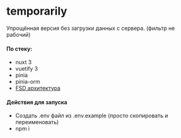 # temporarily

Упрощённая версия без загрузки данных с сервера. (фильтр не рабочий)

#### По стеку:

- nuxt 3
- vuetify 3
- pinia
- pinia-orm
- [FSD архитектура](https://feature-sliced.design/ru/docs/get-started/overview)

#### Действия для запуска

- Создать .env файл из .env.example (просто скопировать и переименовать)
- npm i
